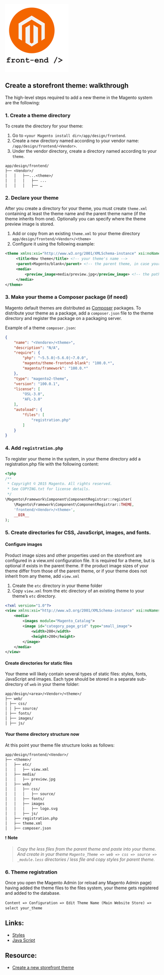 [![picture alt](https://raw.githubusercontent.com/bazuza/FE-Magento-2-Guide/master/logo-m2-fe.png "Main page")](https://github.com/bazuza/FE-Magento-2-Guide)

## Create a storefront theme: walkthrough
The high-level steps required to add a new theme in the Magento system are the following:

### 1. Create a theme directory
To create the directory for your theme:
1. Go to `<your Magento install dir>/app/design/frontend`.
2. Create a new directory named according to your vendor name: `/app/design/frontend/<Vendor>`.
3. Under the vendor directory, create a directory named according to your `theme`. 
```
app/design/frontend/
├── <Vendor>/
│   │   ├──...<theme>/
│   │   │   ├── ...
│   │   │   ├── …
```

### 2. Declare your theme
After you create a directory for your theme, you must create `theme.xml` containing at least the theme name and the parent theme name (if the theme inherits from one). Optionally you can specify where the theme preview image is stored.
1. Add or copy from an existing `theme.xml` to your theme directory `app/design/frontend/<Vendor>/<theme>`
2. Configure it using the following example:
```xml
<theme xmlns:xsi="http://www.w3.org/2001/XMLSchema-instance" xsi:noNamespaceSchemaLocation="urn:magento:framework:Config/etc/theme.xsd">
     <title>New theme</title> <!-- your theme's name -->
     <parent>Magento/blank</parent> <!-- the parent theme, in case your theme inherits from an existing theme -->
     <media>
         <preview_image>media/preview.jpg</preview_image> <!-- the path to your theme's preview image -->
     </media>
</theme>
```

### 3. Make your theme a Composer package (if need)
Magento default themes are distributed as [Composer](https://getcomposer.org/) packages. 
To distribute your theme as a package, add a `composer.json` file to the theme directory and register the package on a packaging server.

Example of a theme `composer.json`:
```json
{
    "name": "<Vendore>/<theme>",
    "description": "N/A",
    "require": {
        "php": "~5.5.0|~5.6.0|~7.0.0",
        "magento/theme-frontend-blank": "100.0.*",
        "magento/framework": "100.0.*"
    },
    "type": "magento2-theme",
    "version": "100.0.1",
    "license": [
        "OSL-3.0",
        "AFL-3.0"
    ],
    "autoload": {
        "files": [
            "registration.php"
        ]
    }
}
```

### 4. Add `registration.php`
To register your theme in the system, in your theme directory add a registration.php file with the following content:
```php
<?php
/**
 * Copyright © 2015 Magento. All rights reserved.
 * See COPYING.txt for license details.
 */
\Magento\Framework\Component\ComponentRegistrar::register(
    \Magento\Framework\Component\ComponentRegistrar::THEME,
    'frontend/<Vendor>/<theme>',
    __DIR__
);
```

### 5. Create directories for CSS, JavaScript, images, and fonts.

#### Configure images
Product image sizes and other properties used on the storefront are configured in a view.xml configuration file. It is required for a theme, but is optional if exists in the parent theme.
If the product image sizes of your theme differ from those of the parent theme, or if your theme does not inherit from any theme, add `view.xml`

1. Create the `etc` directory in your theme folder
2. Copy `view.xml` from the etc directory of an existing theme to your theme’s `etc` directory.
```xml
<?xml version="1.0"?>
<view xmlns:xsi="http://www.w3.org/2001/XMLSchema-instance" xsi:noNamespaceSchemaLocation="urn:magento:framework:Config/etc/view.xsd">
    <media>
        <images module="Magento_Catalog">
        <image id="category_page_grid" type="small_image">
            <width>200</width>
            <height>200</height>
        </image>
    </media>
</view>
```

#### Create directories for static files
Your theme will likely contain several types of static files: styles, fonts, JavaScript and images. Each type should be stored in a separate sub-directory of `web` in your theme folder:
```
app/design/<area>/<Vendor>/<theme>/
├── web/
│ ├── css/
│ │ ├── source/ 
│ ├── fonts/
│ ├── images/
│ ├── js/
```

#### Your theme directory structure now
At this point your theme file structure looks as follows:
```
app/design/frontend/<Vendor>/
├── <theme>/
│   ├── etc/
│   │   ├── view.xml
│   ├── media/
│   │   ├── preview.jpg
│   ├── web/
│   │   ├── css/
│   │   │   ├── source/ 
│   │   ├── fonts/
│   │   ├── images
│   │   │   ├── logo.svg
│   │   ├── js/
│   ├── registration.php
│   ├── theme.xml
│   ├── composer.json
```
:exclamation: **Note**

> _Copy the less files from the parent theme and paste into your theme. 
And create in your theme `Magento_Theme => web => css => source => _module.less` directories / less file and copy styles for parent theme._


### 6. Theme registration
Once you open the Magento Admin (or reload any Magento Admin page) having added the theme files to the files system, 
your theme gets registered and added to the database. 

`Content => Configuration => Edit Theme Name (Main Website Store) => select your_theme`

## Links:
* [Styles](https://github.com/bazuza/FE-Magento-2-Styles)
* [Java Script](https://github.com/bazuza/FE-Magento-2-Java-Script)

## Resource:
* [Create a new storefront theme](http://devdocs.magento.com/guides/v2.2/frontend-dev-guide/themes/theme-create.html)
